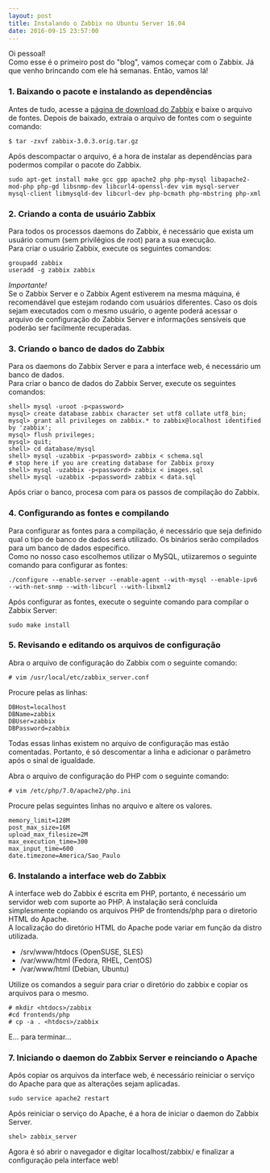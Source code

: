 ```yaml
---
layout: post
title: Instalando o Zabbix no Ubuntu Server 16.04
date: 2016-09-15 23:57:00
---
```


Oi pessoal!  
Como esse é o primeiro post do "blog", vamos começar com o Zabbix. Já que venho brincando com ele há semanas. Então, vamos lá!  

### 1. Baixando o pacote e instalando as dependências
Antes de tudo, acesse a [página de download do Zabbix](http://www.zabbix.com/download.php) e baixe o arquivo de fontes. Depois de baixado, extraia o arquivo de fontes com o seguinte comando:  

```
$ tar -zxvf zabbix-3.0.3.orig.tar.gz  
```

Após descompactar o arquivo, é a hora de instalar as dependências para podermos compilar o pacote do Zabbix.  

```
sudo apt-get install make gcc gpp apache2 php php-mysql libapache2-mod-php php-gd libsnmp-dev libcurl4-openssl-dev vim mysql-server mysql-client libmysqld-dev libcurl-dev php-bcmath php-mbstring php-xml  
```

### 2. Criando a conta de usuário Zabbix  
Para todos os processos daemons do Zabbix, é necessário que exista um usuário comum (sem privilégios de root) para a sua execução.  
Para criar o usuário Zabbix, execute os seguintes comandos:  

```
groupadd zabbix  
useradd -g zabbix zabbix  
```

*Importante!*  
Se o Zabbix Server e o Zabbix Agent estiverem na mesma máquina, é recomendável que estejam rodando com usuários diferentes. Caso os dois sejam executados com o mesmo usuário, o agente poderá acessar o arquivo de configuração do Zabbix Server e informações sensíveis que poderão ser facilmente recuperadas.  

### 3. Criando o banco de dados do Zabbix  
Para os daemons do Zabbix Server e para a interface web, é necessário um banco de dados.  
Para criar o banco de dados do Zabbix Server, execute os seguintes comandos:  

```
shell> mysql -uroot -p<password>  
mysql> create database zabbix character set utf8 collate utf8_bin;  
mysql> grant all privileges on zabbix.* to zabbix@localhost identified by 'zabbix';  
mysql> flush privileges;  
mysql> quit;  
shell> cd database/mysql  
shell> mysql -uzabbix -p<password> zabbix < schema.sql  
# stop here if you are creating database for Zabbix proxy  
shell> mysql -uzabbix -p<password> zabbix < images.sql  
shell> mysql -uzabbix -p<password> zabbix < data.sql  
```

Após criar o banco, procesa com para os passos de compilação do Zabbix.  

### 4. Configurando as fontes e compilando
Para configurar as fontes para a compilação, é necessário que seja definido qual o tipo de banco de dados será utilizado. Os binários serão compilados para um banco de dados específico.  
Como no nosso caso escolhemos utilizar o MySQL, utiizaremos o seguinte comando para configurar as fontes:  

```
./configure --enable-server --enable-agent --with-mysql --enable-ipv6 --with-net-snmp --with-libcurl --with-libxml2  
```

Após configurar as fontes, execute o seguinte comando para compilar o Zabbix Server: 
 
```
sudo make install  
```

### 5. Revisando e editando os arquivos de configuração  
Abra o arquivo de configuração do Zabbix com o seguinte comando: 
 
```
# vim /usr/local/etc/zabbix_server.conf  
```

Procure pelas as linhas:  
  
```
DBHost=localhost  
DBName=zabbix  
DBUser=zabbix  
DBPassword=zabbix  
```

Todas essas linhas existem no arquivo de configuração mas estão comentadas. Portanto, é só descomentar a linha e adicionar o parâmetro após o sinal de igualdade.  

Abra o arquivo de configuração do PHP com o seguinte comando: 
 
```
# vim /etc/php/7.0/apache2/php.ini  
```

Procure pelas seguintes linhas no arquivo e altere os valores.  

```
memory_limit=128M  
post_max_size=16M  
upload_max_filesize=2M  
max_execution_time=300  
max_input_time=600  
date.timezone=America/Sao_Paulo  
```

### 6. Instalando a interface web do Zabbix  
A interface web do Zabbix é escrita em PHP, portanto, é necessário um servidor web com suporte ao PHP. A instalação será concluída simplesmente copiando os arquivos PHP de frontends/php para o diretorio HTML do Apache.  
A localização do diretório HTML do Apache pode variar em função da distro utilizada.  
 
 - /srv/www/htdocs (OpenSUSE, SLES)
 - /var/www/html (Fedora, RHEL, CentOS)
 - /var/www/html (Debian, Ubuntu)
 
 Utilize os comandos a seguir para criar o diretório do zabbix e copiar os arquivos para o mesmo.  

 ```
 # mkdir <htdocs>/zabbix
 #cd frontends/php
 # cp -a . <htdocs>/zabbix  
 ```
 
 E... para terminar...
 
### 7. Iniciando o daemon do Zabbix Server e reinciando o Apache
 Após copiar os arquivos da interface web, é necessário reiniciar o serviço do Apache para que as alterações sejam aplicadas.  

 ```
 sudo service apache2 restart  
 ```
 
 Após reiniciar o serviço do Apache, é a hora de iniciar o daemon do Zabbix Server.  

 ```
 shel> zabbix_server  
 ```
 
 Agora é só abrir o navegador e digitar localhost/zabbix/ e finalizar a configuração pela interface web!  
